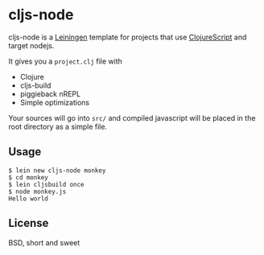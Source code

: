 cljs-node
=========

cljs-node is a [Leiningen][1] template for projects that use [ClojureScript][2]
and target nodejs.

[1]: http://leiningen.org
[2]: https://github.com/clojure/clojurescript

It gives you a `project.clj` file with

* Clojure
* cljs-build
* piggieback nREPL
* Simple optimizations

Your sources will go into `src/` and compiled javascript will be placed in the
root directory as a simple file.

Usage
-----

```
$ lein new cljs-node monkey
$ cd monkey
$ lein cljsbuild once
$ node monkey.js
Hello world
```

License
-------

BSD, short and sweet
